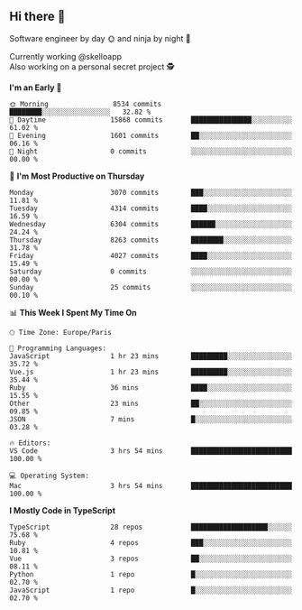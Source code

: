 ## Hi there 👋

Software engineer by day 🌞 and ninja by night 🌝

Currently working @skelloapp <br>
Also working on a personal secret project 🕵️

<!--START_SECTION:waka-->
**I'm an Early 🐤** 

```text
🌞 Morning                8534 commits        ████████░░░░░░░░░░░░░░░░░   32.82 % 
🌆 Daytime                15868 commits       ███████████████░░░░░░░░░░   61.02 % 
🌃 Evening                1601 commits        ██░░░░░░░░░░░░░░░░░░░░░░░   06.16 % 
🌙 Night                  0 commits           ░░░░░░░░░░░░░░░░░░░░░░░░░   00.00 % 
```
📅 **I'm Most Productive on Thursday** 

```text
Monday                   3070 commits        ███░░░░░░░░░░░░░░░░░░░░░░   11.81 % 
Tuesday                  4314 commits        ████░░░░░░░░░░░░░░░░░░░░░   16.59 % 
Wednesday                6304 commits        ██████░░░░░░░░░░░░░░░░░░░   24.24 % 
Thursday                 8263 commits        ████████░░░░░░░░░░░░░░░░░   31.78 % 
Friday                   4027 commits        ████░░░░░░░░░░░░░░░░░░░░░   15.49 % 
Saturday                 0 commits           ░░░░░░░░░░░░░░░░░░░░░░░░░   00.00 % 
Sunday                   25 commits          ░░░░░░░░░░░░░░░░░░░░░░░░░   00.10 % 
```


📊 **This Week I Spent My Time On** 

```text
🕑︎ Time Zone: Europe/Paris

💬 Programming Languages: 
JavaScript               1 hr 23 mins        █████████░░░░░░░░░░░░░░░░   35.72 % 
Vue.js                   1 hr 23 mins        █████████░░░░░░░░░░░░░░░░   35.44 % 
Ruby                     36 mins             ████░░░░░░░░░░░░░░░░░░░░░   15.55 % 
Other                    23 mins             ██░░░░░░░░░░░░░░░░░░░░░░░   09.85 % 
JSON                     7 mins              █░░░░░░░░░░░░░░░░░░░░░░░░   03.28 % 

🔥 Editors: 
VS Code                  3 hrs 54 mins       █████████████████████████   100.00 % 

💻 Operating System: 
Mac                      3 hrs 54 mins       █████████████████████████   100.00 % 
```

**I Mostly Code in TypeScript** 

```text
TypeScript               28 repos            ███████████████████░░░░░░   75.68 % 
Ruby                     4 repos             ███░░░░░░░░░░░░░░░░░░░░░░   10.81 % 
Vue                      3 repos             ██░░░░░░░░░░░░░░░░░░░░░░░   08.11 % 
Python                   1 repo              █░░░░░░░░░░░░░░░░░░░░░░░░   02.70 % 
JavaScript               1 repo              █░░░░░░░░░░░░░░░░░░░░░░░░   02.70 % 
```




<!--END_SECTION:waka-->

<!--
**antoinelncl/antoinelncl** is a ✨ _special_ ✨ repository because its `README.md` (this file) appears on your GitHub profile.

Here are some ideas to get you started:

- 🔭 I’m currently working on ...
- 🌱 I’m currently learning ...
- 👯 I’m looking to collaborate on ...
- 🤔 I’m looking for help with ...
- 💬 Ask me about ...
- 📫 How to reach me: ...
- 😄 Pronouns: ...
- ⚡ Fun fact: ...
-->
